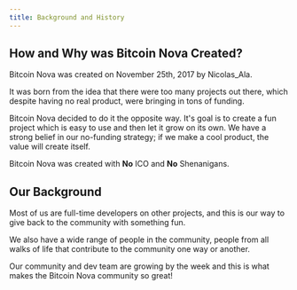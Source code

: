 ```yaml
---
title: Background and History
---
```


## How and Why was Bitcoin Nova Created?

Bitcoin Nova was created on November 25th, 2017 by Nicolas_Ala.

It was born from the idea that there were too many projects out there, which despite having no real product, were bringing in tons of funding. 

Bitcoin Nova decided to do it the opposite way.
It's goal is to create a fun project which is easy to use and then let it grow on its own. 
We have a strong belief in our no-funding strategy; if we make a cool product, the value will create itself.

Bitcoin Nova was created with **No** ICO and **No** Shenanigans.

## Our Background

Most of us are full-time developers on other projects, and this is our way to give back to the community with something fun.

We also have a wide range of people in the community, people from all walks of life that contribute to the community one way or another. 

Our community and dev team are growing by the week and this is what makes the Bitcoin Nova community so great!


